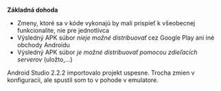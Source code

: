 **Základná dohoda**

*  Zmeny, ktoré sa v kóde vykonajú by mali prispieť k všeobecnej funkcionalite, nie pre jednotlivca
*  Výsledný APK súbor *nieje možné distribuovať* cez Google Play ani iné obchody Androidu
*  Výsledný APK súbor *je možné distribuovať pomocou zdieľacích serverov* (uložto,...)

Android Studio 2.2.2 importovalo projekt uspesne.
Trocha zmien v konfiguracii, ale spustil som to v pohode v emulatore.
